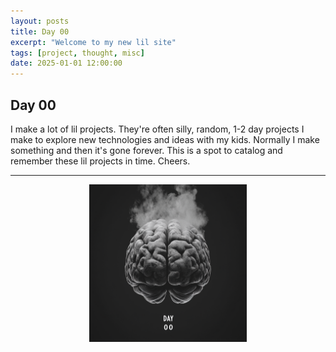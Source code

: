 ```yaml
---
layout: posts
title: Day 00
excerpt: "Welcome to my new lil site"
tags: [project, thought, misc]
date: 2025-01-01 12:00:00
---
```


## Day 00

I make a lot of lil projects. They're often silly, random, 1-2 day projects I make to explore new technologies and ideas with my kids. Normally I make something and then it's gone forever. This is a spot to catalog and remember these lil projects in time. Cheers.

---

<img src="/assets/day-00/day-00.png" alt="Day 00 Project" style="width: 50%; display: block; margin: auto;">



